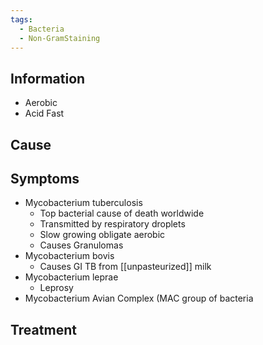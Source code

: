 ```yaml
---
tags:
  - Bacteria
  - Non-GramStaining
---
```

## Information 
- Aerobic
- Acid Fast

## Cause

## Symptoms
- Mycobacterium tuberculosis
	- Top bacterial cause of death worldwide
	- Transmitted by respiratory droplets
	- Slow growing obligate aerobic
	- Causes Granulomas
- Mycobacterium bovis
	- Causes GI TB from [[unpasteurized]] milk
- Mycobacterium leprae
	- Leprosy
- Mycobacterium Avian Complex (MAC
	group of bacteria

## Treatment 


